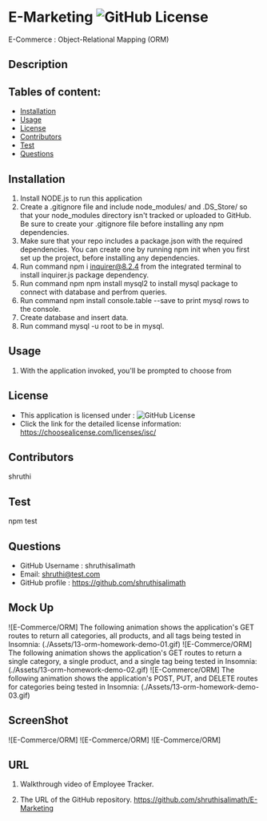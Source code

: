 # E-Marketing ![GitHub License](https://shields.io/badge/license-ISC-brightgreen)
E-Commerce : Object-Relational Mapping (ORM)
## Description
    
## Tables of content:
  * [Installation](#installation)
  * [Usage](#usage)
  * [License](#license)
  * [Contributors](#contributors)
  * [Test](#test)
  * [Questions](#questions)

## Installation

1. Install NODE.js to run this application
2. Create a .gitignore file and include node_modules/ and .DS_Store/ so that your node_modules directory isn't tracked or uploaded to GitHub. Be sure to create your .gitignore file before installing any npm dependencies.
3. Make sure that your repo includes a package.json with the required dependencies. You can create one by running npm init when you first set up the project, before installing any dependencies.
4. Run command npm i inquirer@8.2.4 from the integrated terminal to install inquirer.js package dependency.
5. Run command npm npm install mysql2 to install mysql package to connect with database and perfrom queries.
6. Run command npm install console.table --save to print mysql rows to the console.  
7. Create database and insert data.
8. Run command mysql -u root to be in mysql.


## Usage 
  1. With the application invoked, you'll be prompted to choose from 

## License  
* This application is licensed under : ![GitHub License](https://shields.io/badge/license-ISC-brightgreen)
* Click the link for the detailed license information: https://choosealicense.com/licenses/isc/

## Contributors
shruthi

## Test
npm test


## Questions
  * GitHub Username : shruthisalimath
  * Email: shruthi@test.com
  * GitHub profile : https://github.com/shruthisalimath 


## Mock Up
![E-Commerce/ORM]
    The following animation shows the application's GET routes to return all categories, all products, and all tags being tested in Insomnia:
    (./Assets/13-orm-homework-demo-01.gif)
![E-Commerce/ORM]
    The following animation shows the application's GET routes to return a single category, a single product, and a single tag being tested in Insomnia:
    (./Assets/13-orm-homework-demo-02.gif)
![E-Commerce/ORM]
    The following animation shows the application's POST, PUT, and DELETE routes for categories being tested in Insomnia:
    (./Assets/13-orm-homework-demo-03.gif)

## ScreenShot
![E-Commerce/ORM]
![E-Commerce/ORM]
![E-Commerce/ORM]


## URL
1. Walkthrough video of Employee Tracker.
  
2. The URL of the GitHub repository.
  https://github.com/shruthisalimath/E-Marketing
